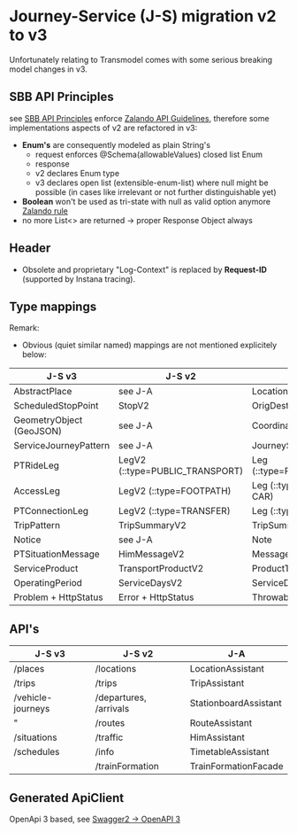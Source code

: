 # Journey-Service (J-S) migration v2 to v3
Unfortunately relating to Transmodel comes with some serious breaking model changes in v3.

## SBB API Principles
see [SBB API Principles](https://schweizerischebundesbahnen.github.io/api-principles/) enforce [Zalando API Guidelines](https://opensource.zalando.com/restful-api-guidelines/), therefore some implementations aspects of v2 are refactored in v3:
* **Enum's** are consequently modeled as plain String's
    * request enforces @Schema(allowableValues) closed list Enum
    * response 
    *    v2 declares Enum type
    *    v3 declares open list (extensible-enum-list) where null might be possible (in cases like irrelevant or not further distinguishable yet)
* **Boolean** won't be used as tri-state with null as valid option anymore [Zalando rule](https://opensource.zalando.com/restful-api-guidelines/#122)
* no more List<> are returned -> proper Response Object always

## Header
* Obsolete and proprietary "Log-Context" is replaced by **Request-ID** (supported by Instana tracing).

## Type mappings

Remark:
* Obvious (quiet similar named) mappings are not mentioned explicitely below:

| J-S v3                   | J-S v2                          | J-A                           |
| ------------------------ | ------------------------------- |-----------------------------  |
| AbstractPlace            | see J-A                         | Location                      |
| ScheduledStopPoint       | StopV2                          | OrigDestType / StopType       |
| GeometryObject (GeoJSON) | see J-A                         | CoordinatesWGS84              |
| ServiceJourneyPattern    | see J-A                         | JourneySegment                |
| PTRideLeg                | LegV2 (::type=PUBLIC_TRANSPORT) | Leg (::type=PUBLIC_TRANSPORT) |
| AccessLeg                | LegV2 (::type=FOOTPATH)         | Leg (::type=FOOTPATH or CAR)  |
| PTConnectionLeg          | LegV2 (::type=TRANSFER)         | Leg (::type=TRANSFER)         |
| TripPattern              | TripSummaryV2                   | TripSummary                   |
| Notice                   | see J-A                         | Note                          |
| PTSituationMessage       | HimMessageV2                    | Message                       |
| ServiceProduct           | TransportProductV2              | ProductType                   |
| OperatingPeriod          | ServiceDaysV2                   | ServiceDays                   |
| Problem + HttpStatus     | Error + HttpStatus              | Throwable/Exception           |

## API's
| J-S v3                   | J-S v2                          | J-A                           |
| ------------------------ | ------------------------------- |-----------------------------  |
| /places                  | /locations                      | LocationAssistant             |
| /trips                   | /trips                          | TripAssistant                 |
| /vehicle-journeys        | /departures, /arrivals          | StationboardAssistant         |
|    "                     | /routes                         | RouteAssistant                |
| /situations              | /traffic                        | HimAssistant                  |
| /schedules               | /info                           | TimetableAssistant            |
|                          | /trainFormation                 | TrainFormationFacade          |


## Generated ApiClient
OpenApi 3 based, see [Swagger2 -> OpenAPI 3](https://code.sbb.ch/projects/KI_FAHRPLAN/repos/journey-service/browse/journey-service-client/SwitchingSwagger2ToOpenApi3.md)
